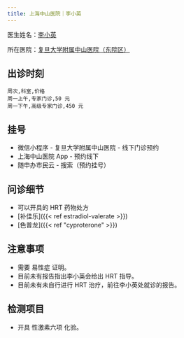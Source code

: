 ```yaml
---
title: 上海中山医院｜李小英
---
```


医生姓名：[李小英](https://www.haodf.com/doctor/13154.html)

所在医院：[复旦大学附属中山医院（东院区）](https://amap.com/place/B0FFF5RB0L)

## 出诊时刻

```csv
周次,科室,价格
周一上午,专家门诊,50 元
周一下午,高级专家门诊,450 元
```

## 挂号

- 微信小程序 - 复旦大学附属中山医院 - 线下门诊预约
- 上海中山医院 App - 预约线下
- 随申办市民云 - 搜索（预约挂号）

## 问诊细节

- 可以开具的 HRT 药物处方
- [补佳乐]({{< ref estradiol-valerate >}})
- [色普龙]({{< ref "cyproterone" >}})

## 注意事项

- 需要 易性症 证明。
- 目前未有报告指出李小英会给出 HRT 指导。
- 目前未有未自行进行 HRT 治疗，前往李小英处就诊的报告。

## 检测项目

- 开具 性激素六项 化验。
